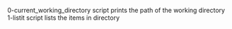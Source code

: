 0-current_working_directory script prints the path of the working directory
1-listit script lists the items in directory
